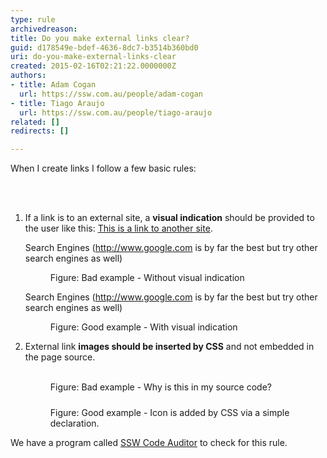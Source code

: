 ```yaml
---
type: rule
archivedreason: 
title: Do you make external links clear?
guid: d178549e-bdef-4636-8dc7-b3514b360bd0
uri: do-you-make-external-links-clear
created: 2015-02-16T02:21:22.0000000Z
authors:
- title: Adam Cogan
  url: https://ssw.com.au/people/adam-cogan
- title: Tiago Araujo
  url: https://ssw.com.au/people/tiago-araujo
related: []
redirects: []

---
```



<p>When I create links I follow a few basic rules&#58;
                <br></p>
<br><excerpt class='endintro'></excerpt><br>
<ol><li>If a link is to an external site, a 
      <b>visual indication</b> should be provided to the user like this&#58; 
      <a href="http&#58;//www.ssw.com.au/ssw/Redirect/Microsoft/microsoft.htm" target="_blank">This is a link to another site</a>. 
      <dl class="badImage"><p class="ssw15-rteElement-GreyBox">Search Engines (<a class="ignore" href="http&#58;//www.ssw.com.au/ssw/Redirect/Web/Google.htm" target="_blank">http&#58;//www.google.com</a> is by far the best but try other search engines as well)</p><dd>Figure&#58; Bad example - Without visual indication</dd></dl><dl class="goodImage"><p class="ssw15-rteElement-GreyBox">Search Engines (<a href="http&#58;//www.ssw.com.au/ssw/Redirect/Web/Google.htm" target="_blank">http&#58;//www.google.com</a>&#160;is by far the best but try other search engines as well) 
            <br></p><dd>Figure&#58; Good example - With visual indication​<br></dd></dl></li><li>External link <b>images should be inserted by CSS</b> and not embedded in the page source. 
      <dl class="badImage"><dt> 
            <img src="http&#58;//www.ssw.com.au/SSW/Standards/Rules/images/BadLink.gif" alt="" style="margin&#58;5px;" />​ 
         </dt><dd>Figure&#58; Bad example - Why is this in my source code?</dd></dl><dl class="goodImage"><dt> 
            <img src="http&#58;//www.ssw.com.au/SSW/Standards/Rules/images/GoodLink.gif" alt="" style="margin&#58;5px;" /> 
         </dt><dd>Figure&#58; Good example - Icon is added by CSS via a simple declaration.</dd></dl></li></ol><p>We have a program called 
   <a href="http&#58;//www.ssw.com.au/ssw/CodeAuditor/">SSW Code Auditor</a> to check for this rule.​<br></p>


